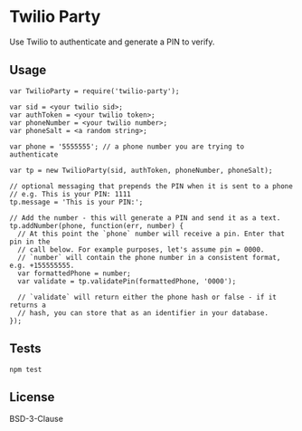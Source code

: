 # Twilio Party

Use Twilio to authenticate and generate a PIN to verify.

## Usage

    var TwilioParty = require('twilio-party');

    var sid = <your twilio sid>;
    var authToken = <your twilio token>;
    var phoneNumber = <your twilio number>;
    var phoneSalt = <a random string>;

    var phone = '5555555'; // a phone number you are trying to authenticate

    var tp = new TwilioParty(sid, authToken, phoneNumber, phoneSalt);

    // optional messaging that prepends the PIN when it is sent to a phone
    // e.g. This is your PIN: 1111
    tp.message = 'This is your PIN:';

    // Add the number - this will generate a PIN and send it as a text.
    tp.addNumber(phone, function(err, number) {
      // At this point the `phone` number will receive a pin. Enter that pin in the
      // call below. For example purposes, let's assume pin = 0000.
      // `number` will contain the phone number in a consistent format, e.g. +155555555.
      var formattedPhone = number;
      var validate = tp.validatePin(formattedPhone, '0000');

      // `validate` will return either the phone hash or false - if it returns a
      // hash, you can store that as an identifier in your database.
    });

## Tests

    npm test

## License

BSD-3-Clause
